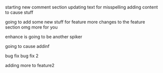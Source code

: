 starting new comment section
updating text for misspelling
adding content to cause stuff

going to add some new stuff for feature
more changes to the feature section
omg more for you

enhance is going to be another spiker

going to cause
addinf

bug fix
bug fix 2

adding more to feature2
